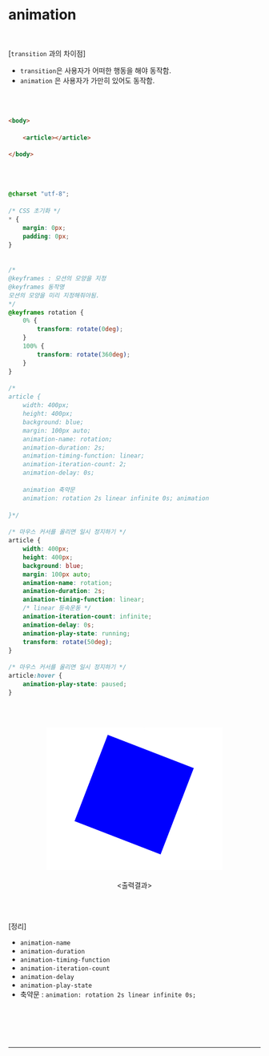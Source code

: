 # animation 

<br>

[`transition` 과의 차이점]

+ `transition`은 사용자가 어떠한 행동을 해야 동작함.
+ `animation` 은 사용자가 가만히 있어도 동작함.

<br><br>

```html
<body>

    <article></article>
	
</body>
```

<br><br>

```css
@charset "utf-8";

/* CSS 초기화 */
* {
	margin: 0px;
	padding: 0px;
}


/* 
@keyframes : 모션의 모양을 지정
@keyframes 동작명 
모션의 모양을 미리 지정해줘야됨.
*/
@keyframes rotation {
	0% {
		transform: rotate(0deg);
	}
	100% {
		transform: rotate(360deg);
	}
}

/* 
article {
	width: 400px;
	height: 400px;
	background: blue;
	margin: 100px auto;	
	animation-name: rotation;
	animation-duration: 2s;
	animation-timing-function: linear;
	animation-iteration-count: 2;
	animation-delay: 0s;
	
	animation 축약문
	animation: rotation 2s linear infinite 0s; animation 
	
}*/

/* 마우스 커서를 올리면 일시 정지하기 */
article {
	width: 400px;
	height: 400px;
	background: blue;
	margin: 100px auto;	
	animation-name: rotation;
	animation-duration: 2s;
	animation-timing-function: linear;
	/* linear 등속운동 */
	animation-iteration-count: infinite;
	animation-delay: 0s;
	animation-play-state: running;
	transform: rotate(50deg);
} 

/* 마우스 커서를 올리면 일시 정지하기 */
article:hover {
	animation-play-state: paused;
} 
```

<br><br>

<div align='center'>
    <img src='10. 애니메이션 효과.assets/Animation (1).gif' alt='gif 에러' width=70%>
    <br><br>
    <출력결과>
</div>

<br><br>

[정리]

+ `animation-name`
+ `animation-duration`
+ `animation-timing-function`
+ `animation-iteration-count`
+ `animation-delay`
+ `animation-play-state`
+ 축약문 : `animation: rotation 2s linear infinite 0s;`

<br><br><br><br>

****







